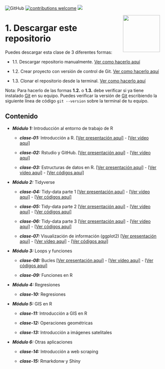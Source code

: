 ![GitHub](https://img.shields.io/github/license/taller-R/taller_r-202102) [![contributions welcome](https://img.shields.io/badge/contributions-welcome-brightgreen.svg?style=flat)](https://github.com/taller-R/taller_r-202102/issues) ![](https://img.shields.io/github/followers/taller-R?style=social)

<img src="https://avatars0.githubusercontent.com/u/69440432?s=400&u=96b3e58c713578b563d5c3d3c259f34965ac8e33&v=4" align="right" width=120 height=120 alt="" />

# 1. Descargar este repositorio

Puedes descargar esta clase de 3 diferentes formas:

- 1.1. Descargar repositorio manualmente. [Ver como hacerlo aquí](https://raw.githubusercontent.com/taller-R/clase_1/master/help/pics/download.gif)

- 1.2. Crear proyecto con versión de control de Git. [Ver como hacerlo aquí](https://raw.githubusercontent.com/taller-R/clase_1/master/help/pics/crear_proyecto.gif)

- 1.3. Clonar el repositorio desde la terminal. [Ver como hacerlo aquí](https://github.com/taller-R/Clase_1/blob/master/help/pics/terminal.gif)

Nota: Para hacerlo de las formas **1.2.** o **1.3.** debe verificar si ya tiene instalado [Git](https://git-scm.com/downloads) en su equipo. Puedes verificar la versión de [Git](https://git-scm.com/downloads) escribiendo la siguiente línea de código `git --version` sobre la terminal de tu equipo.

## Contenido

* ***Módulo 1:*** Introducción al entorno de trabajo de R

  + ***clase-01:*** Introducción a R. [[Ver presentación aquí]](https://lectures-r.gitlab.io/lecture_1/#/) - [[Ver vídeo aquí]](https://uniandes.sharepoint.com/sites/Section_20212029291/Documentos%20compartidos/General/Recordings/Clase%201-20210811_170740-Grabaci%C3%B3n%20de%20la%20reuni%C3%B3n.mp4?web=1)

  + ***clase-02:*** Rstudio y GitHub. [[Ver presentación aquí]](https://lectures-r.gitlab.io/lecture_2/#/) - [[Ver vídeo aquí]]()
  
  + ***clase-03:*** Estructuras de datos en R. [[Ver presentación aquí]](https://lectures-r.gitlab.io/lecture_3/#/) - [[Ver vídeo aquí]]() - [[Ver códigos aquí]](https://github.com/taller-R/data_r/tree/master/data_3)
  
* ***Módulo 2:*** Tidyverse

  + ***clase-04:*** Tidy-data parte 1 [[Ver presentación aquí]](https://lectures-r.gitlab.io/lecture_4/#/) - [[Ver vídeo aquí]]() - [[Ver códigos aquí]](https://github.com/taller-R/data_r/tree/master/data_4)

  + ***clase-05:*** Tidy-data parte 2 [[Ver presentación aquí]](https://lectures-r.gitlab.io/lecture_5/#/) - [[Ver vídeo aquí]]() - [[Ver códigos aquí]](https://github.com/taller-R/data_r/tree/master/data_5)

  + ***clase-06:*** Tidy-data parte 3 [[Ver presentación aquí]](https://lectures-r.gitlab.io/lecture_6/#/) - [[Ver vídeo aquí]]() - [[Ver códigos aquí]](https://github.com/taller-R/data_r/tree/master/data_6)

  + ***clase-07:*** Visualización de información (ggplot2) [[Ver presentación aquí]](https://lectures-r.gitlab.io/lecture_7/#/) - [[Ver vídeo aquí]]() - [[Ver códigos aquí]](https://github.com/taller-R/data_r/tree/master/data_7)

* ***Módulo 3:*** Loops y funciones

  + ***clase-08:*** Bucles [[Ver presentación aquí]](https://lectures-r.gitlab.io/lecture_8/#/) - [[Ver vídeo aquí]]() - [[Ver códigos aquí]](https://github.com/taller-R/data_r/tree/master/data_8)
  
  + ***clase-09:*** Funciones en R

* ***Módulo 4:***  Regresiones
     
  + ***clase-10:*** Regresiones
  
* ***Módulo 5:*** GIS en R
    
  + ***clase-11:*** Introducción a GIS en R
  
  + ***clase-12:*** Operaciones geométricas
  
  + ***clase-13:*** Introducción a imágenes satelitales
  
* ***Módulo 6:*** Otras aplicaciones
   
  + ***clase-14:*** Introducción a web scraping

  + ***clase-15:*** Rmarkdonw y Shiny
  
